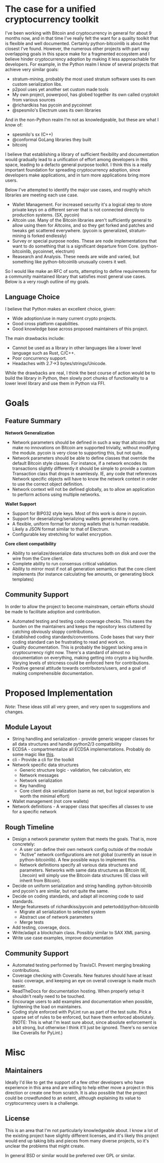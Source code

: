﻿The case for a unified cryptocurrency toolkit
=============================================

I've been working with Bitcoin and cryptocurrency in general for about 9 months
now, and in that time I've really felt the want for a quality toolkit that is
flexible and well documented. Certainly python-bitcoinlib is about the closest
I've found. However, the numerous other projects with part way overlapping
goals in this space make for a fragmented ecosystem and I believe hinder
cryptocurrency adoption by making it less approachable for developers. For
example, in the Python realm I know of several projects that achieve very
similar goals:

* stratum-mining, probably the most used stratum software uses its own custom
  serialization libs.
* p2pool uses yet another set custom made tools
* My own project, powerpool, has globed together its own called cryptokit from
  various sources
* @richardkiss has pycoin and pycoinnet
* @spesmilo's Electrum uses its own libraries

And in the non-Python realm I'm not as knowledgeable, but these are what I know
of:

* spesmilo's sx (C++)
* @conformal GoLang libraries they built
* bitcoinj

I believe that establishing a library of sufficient flexibility and
documentation would gradually lead to a unification of effort among developers
in this space, leading to a defacto general purpose toolkit. I think this is a
really important foundation for spreading cryptocurrency adoption, since
developers make applications, and in turn more applications bring more users.

Below I've attempted to identify the major use cases, and roughly which
libraries are meeting each use case.

* Wallet Management. For increased security it's a logical step to store
  private keys on a different server that is not connected directly to
  production systems. (SX, pycoin)
* Altcoin use. Many of the Bitcoin libraries aren't sufficiently general to
  allow using them for Altcoins, and so they get forked and patches and tweaks
  get scattered everywhere. (pycoin is generalized, stratum-mining is forked
  endlessly)
* Survey or special purpose nodes. These are node implementations that want to
  do something that is a significant departure from Core. (python-bitcoinlib,
  pycoinnet, electrum)
* Reasearch and Analysis. These needs are wide and varied, but something like
  python-bitcoinlib unusually covers it well.

So I would like make an RFC of sorts, attempting to define requirements for a
community maintained library that satisfies most general use cases. Below is a
very rough outline of my goals.

Language Choice
---------------

I believe that Python makes an excellent choice, given:

* Wide adoption/use in many current crypto projects.
* Good cross platform capabilities.
* Good knowledge base across proposed maintainers of this project.

The main drawbacks include:

* Cannot be used as a library in other languages like a lower level language
  such as Rust, C/C++.
* Poor concurrency support.
* Headaches with 2.7->3 bytes/strings/Unicode.

While the drawbacks are real, I think the best course of action would be to
build the library in Python, then slowly port chunks of functionality to a
lower level library and use them in Python via FFI.

Goals
===============

Feature Summary
---------------

**Network Generalization**

* Network parameters should be defined in such a way that altcoins that make no
  innovations on Bitcoin are supported trivially, without modifying the module.
  pycoin is very close to supporting this, but not quite.
* Network parameters should be able to define classes that override the default
  Bitcoin style classes. For instance, if a network encodes its transactions
  slightly differently it should be simple to provide a custom Transaction
  class that drops in seamlessly. IE, any code that references Network specific
  objects will have to know the network context in order to use the correct
  object definition.
* Network context will not be defined globally, as to allow an application to
  perform actions using multiple networks.

**Wallet Support**

* Support for BIP032 style keys. Most of this work is done in pycoin.
* Support for deserializing/serializing wallets generated by core.
* A flexible, uniform format for storing wallets that is human readable. Likely
  a JSON format similar to that of Electrum.
* Configurable key stretching for wallet encryption.

**Core client compatibility**

* Ability to serialize/deserialize data structures both on disk and over the
  wire from the Core client.
* Complete ability to run consensus critical validation.
* Ability to mirror most if not all generation semantics that the core client
  implements (for instance calculating fee amounts, or generating block
  templates)

Community Support
-----------------------

In order to allow the project to become mainstream, certain efforts should be
made to facilitate adoption and contribution.

* Automated testing and testing code coverage checks. This eases the burden on
  the maintainers and keeps the repository less cluttered by catching obviously
  sloppy contributions.
* Established coding standards/conventions. Code bases that vary their coding
  standard can be frustrating to read and work on.
* Quality documentation. This is probably the biggest lacking area in
  cryptocurrency right now. There's a standard of almost no documentation on
  everything, making getting into crypto a big hurdle. Varying levels of
  stricness could be enforced here for contributions.
* Positive general attitude towards contributors/users, and a goal of making
  comprehensible documentation.

Proposed Implementation
=======================

*Note*: These ideas still all very green, and very open to suggestions and changes.

Module Layout
-----------------

* String handling and serialization - provide generic wrapper classes for all
  data structures and handle python2/3 compatibility
* ECDSA - compartmentalize all ECDSA implementations. Probably do some magic
  like [this](https://github.com/gorakhargosh/watchdog/blob/master/src/watchdog/observers/__init__.py).
* cli - Provide a cli for the toolkit
* Network specific data structures
    * Generic structure logic - validation, fee calculation, etc
    * Network messages
    * Network serialization
    * Key handling
    * Core client disk serialization (same as net, but logical separation is
      worth the minimal effort)
* Wallet management (not core wallets)
* Network definitions - A wrapper class that specifies all classes to use for a
  specific network

Rough Timeline
-----------------

* Design a network parameter system that meets the goals. That is, more
  concretely:
    * A user can define their own network config outside of the module
    * "Active" network configurations are not global (currently an issue in
      python-bitcoinlib). A few possible ways to implement this.
    * Network definitions specify all various data structures and parameters.
      Networks with same data structures as Bitcoin (IE, Litecoin) will simply
      use the Bitcoin data structures (IE class will inherit from
      Bitcoin).
* Decide on uniform serialization and string handling. python-bitcoinlib and
  pycoin's are similar, but not quite the same.
* Decide on coding standards, and adapt all incoming code to said standards.
* Merge featuresets of richardkiss/pycoin and petertodd/python-bitcoinlib
    * Migrate all serialization to selected system
    * Abstract use of network parameters
    * Merge tests
* Add testing, coverage, docs.
* Write/adapt a blockchain class. Possibly similar to SAX XML parsing.
* Write use case examples, improve documentation

Community Support
-----------------

* Automated testing performed by TravisCI. Prevent merging breaking
  contributions.
* Coverage checking with Coveralls. New features should have at least basic
  coverage, and keeping an eye on overall coverage is made much easier.
* ReadTheDocs for documentation hosting. When properly setup
  it shouldn't really need to be touched.
* Encourage users to add examples and documentation when possible, lightening
  the load on maintainers.
* Coding style enforced with PyLint run as part of the test suite. Pick a
  sparse set of rules to be enforced, but have them enforced absolutely.
  (NOTE: This is what I'm least sure about, since absolute enforcement is a bit
  strong, but otherwise I think it'll just be ignored. There's no service like
  Coveralls for PyLint.)

Misc
=======================

Maintainers
-----------------------

Ideally I'd like to get the support of a few other developers who have
experience in this area and are willing to help either move a project in this
direction or create one from scratch. It is also possible that the project
could be crowdfunded to an extent, although explaining its value to
cryptocurrency users is a challenge.

License
-----------------------

This is an area that I'm not particularly knowledgeable about. I know a lot of
the existing project have slightly different licenses, and it's likely this
project would end up taking bits and pieces from many diverse projects, so it's
unclear the problems that might create.

In general BSD or similar would be preferred over GPL or similar.
